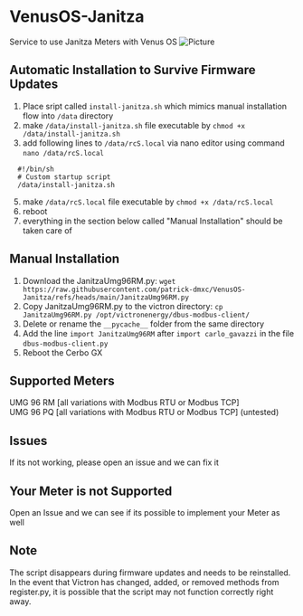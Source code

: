 # VenusOS-Janitza
Service to use Janitza Meters with Venus OS
![Picture](https://github.com/patrick-dmxc/VenusOS-Janitza-UMG-96-RM/blob/main/Picture%201.png?raw=true)


## Automatic Installation to Survive Firmware Updates
1. Place sript called `install-janitza.sh` which mimics manual installation flow into `/data` directory
2. make `/data/install-janitza.sh` file executable by `chmod +x /data/install-janitza.sh`
3. add following lines to `/data/rcS.local` via nano editor using command `nano /data/rcS.local`
  ```
    #!/bin/sh
    # Custom startup script
    /data/install-janitza.sh
  ```
5. make `/data/rcS.local` file executable by `chmod +x /data/rcS.local`
6. reboot
7. everything in the section below called "Manual Installation" should be taken care of


## Manual Installation
1. Download the JanitzaUmg96RM.py: `wget https://raw.githubusercontent.com/patrick-dmxc/VenusOS-Janitza/refs/heads/main/JanitzaUmg96RM.py`
2. Copy JanitzaUmg96RM.py to the victron directory: `cp JanitzaUmg96RM.py /opt/victronenergy/dbus-modbus-client/`
3. Delete or rename the `__pycache__` folder from the same directory
4. Add the line `import JanitzaUmg96RM` after `import carlo_gavazzi` in the file `dbus-modbus-client.py`
5. Reboot the Cerbo GX

## Supported Meters
UMG 96 RM [all variations with Modbus RTU or Modbus TCP]\
UMG 96 PQ [all variations with Modbus RTU or Modbus TCP] (untested)

## Issues
If its not working, please open an issue and we can fix it

## Your Meter is not Supported
Open an Issue and we can see if its possible to implement your Meter as well

## Note
The script disappears during firmware updates and needs to be reinstalled. In the event that Victron has changed, added, or removed methods from register.py, it is possible that the script may not function correctly right away.
